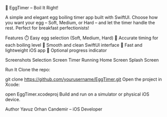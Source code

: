 🥚 EggTimer – Boil It Right!

A simple and elegant egg boiling timer app built with SwiftUI. Choose how you want your egg – Soft, Medium, or Hard – and let the timer handle the rest. Perfect for breakfast perfectionists!

Features
⏱️ Easy egg selection (Soft, Medium, Hard)
🎯 Accurate timing for each boiling level
📱 Smooth and clean SwiftUI interface
🚀 Fast and lightweight iOS app
🔔 Optional progress indicator

Screenshots
Selection Screen	Timer Running	Home Screen	Splash Screen



Run It
Clone the repo:

git clone https://github.com/yourusername/EggTimer.git
Open the project in Xcode:

open EggTimer.xcodeproj
Build and run on a simulator or physical iOS device.


Author
Yavuz Orhan Candemir – iOS Developer
